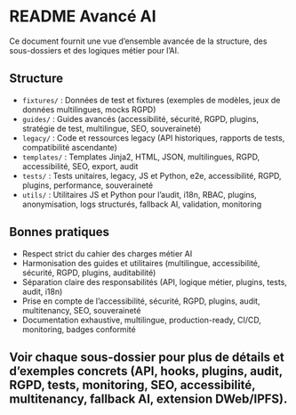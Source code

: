 # README Avancé AI

Ce document fournit une vue d’ensemble avancée de la structure, des sous-dossiers et des logiques métier pour l’AI.

## Structure

- `fixtures/` : Données de test et fixtures (exemples de modèles, jeux de données multilingues, mocks RGPD)
- `guides/` : Guides avancés (accessibilité, sécurité, RGPD, plugins, stratégie de test, multilingue, SEO, souveraineté)
- `legacy/` : Code et ressources legacy (API historiques, rapports de tests, compatibilité ascendante)
- `templates/` : Templates Jinja2, HTML, JSON, multilingues, RGPD, accessibilité, SEO, export, audit
- `tests/` : Tests unitaires, legacy, JS et Python, e2e, accessibilité, RGPD, plugins, performance, souveraineté
- `utils/` : Utilitaires JS et Python pour l’audit, i18n, RBAC, plugins, anonymisation, logs structurés, fallback AI, validation, monitoring

## Bonnes pratiques
- Respect strict du cahier des charges métier AI
- Harmonisation des guides et utilitaires (multilingue, accessibilité, sécurité, RGPD, plugins, auditabilité)
- Séparation claire des responsabilités (API, logique métier, plugins, tests, audit, i18n)
- Prise en compte de l’accessibilité, sécurité, RGPD, plugins, audit, multitenancy, SEO, souveraineté
- Documentation exhaustive, multilingue, production-ready, CI/CD, monitoring, badges conformité

## Voir chaque sous-dossier pour plus de détails et d’exemples concrets (API, hooks, plugins, audit, RGPD, tests, monitoring, SEO, accessibilité, multitenancy, fallback AI, extension DWeb/IPFS).
